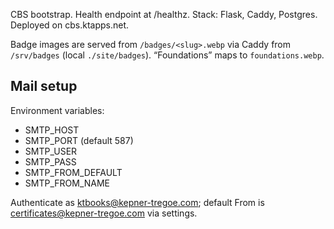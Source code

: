 CBS bootstrap. Health endpoint at /healthz. Stack: Flask, Caddy, Postgres. Deployed on cbs.ktapps.net.

Badge images are served from `/badges/<slug>.webp` via Caddy from `/srv/badges` (local `./site/badges`). “Foundations” maps to `foundations.webp`.

## Mail setup

Environment variables:

- SMTP_HOST
- SMTP_PORT (default 587)
- SMTP_USER
- SMTP_PASS
- SMTP_FROM_DEFAULT
- SMTP_FROM_NAME

Authenticate as ktbooks@kepner-tregoe.com; default From is certificates@kepner-tregoe.com via settings.
